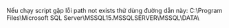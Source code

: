 Nếu chạy script gặp lỗi path not exists thử dùng đường dẫn này:
C:\Program Files\Microsoft SQL Server\MSSQL15.MSSQLSERVER\MSSQL\DATA\
